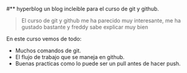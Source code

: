 #** hyperblog
un blog incleible para el curso de git y github.

> El curso de git y github me ha parecido muy interesante, me ha gustado bastante y freddy sabe explicar muy bien

En este curso vemos de todo:
* Muchos comandos de git.
* El flujo de trabajo que se maneja en github.
* Buenas practicas como lo puede ser un pull antes de hacer push.
